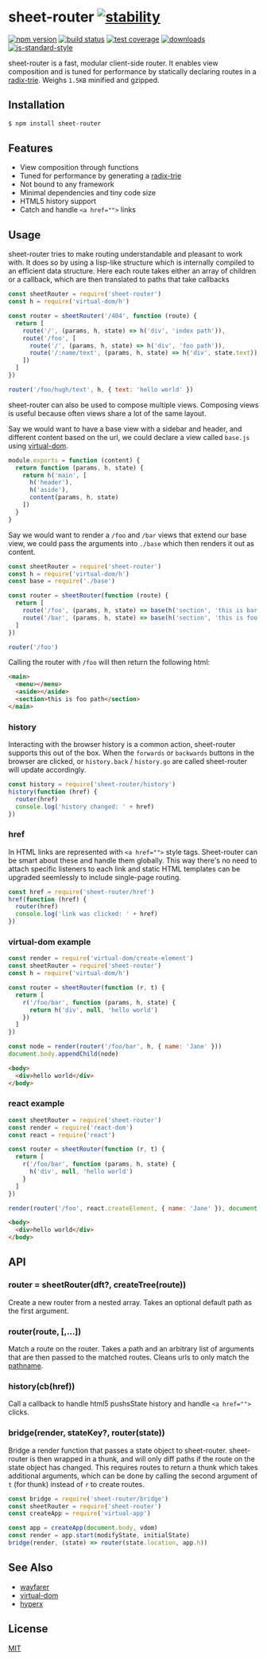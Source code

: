 # sheet-router [![stability][0]][1]
[![npm version][2]][3] [![build status][4]][5] [![test coverage][6]][7]
[![downloads][8]][9] [![js-standard-style][10]][11]

sheet-router is a fast, modular client-side router. It enables view composition
and is tuned for performance by statically declaring routes in a
[radix-trie][12]. Weighs `1.5KB` minified and gzipped.

## Installation
```sh
$ npm install sheet-router
```

## Features
- View composition through functions
- Tuned for performance by generating a [radix-trie][12]
- Not bound to any framework
- Minimal dependencies and tiny code size
- HTML5 history support
- Catch and handle `<a href="">` links

## Usage
sheet-router tries to make routing understandable and pleasant to work with. It
does so by using a lisp-like structure which is internally compiled to an
efficient data structure. Here each route takes either an array of children or
a callback, which are then translated to paths that take callbacks
```js
const sheetRouter = require('sheet-router')
const h = require('virtual-dom/h')

const router = sheetRouter('/404', function (route) {
  return [
    route('/', (params, h, state) => h('div', 'index path')),
    route('/foo', [
      route('/', (params, h, state) => h('div', 'foo path')),
      route('/:name/text', (params, h, state) => h('div', state.text))
    ])
  ]
})

router('/foo/hugh/text', h, { text: 'hello world' })
```

sheet-router can also be used to compose multiple views. Composing views is
useful because often views share a lot of the same layout.

Say we would want to have a base view with a sidebar and header, and different
content based on the url, we could declare a view called `base.js` using
[virtual-dom][13].
```js
module.exports = function (content) {
  return function (params, h, state) {
    return h('main', [
      h('header'),
      h('aside'),
      content(params, h, state)
    ])
  }
}
```

Say we would want to render a `/foo` and `/bar` views that extend our base
view, we could pass the arguments into `./base` which then renders it out as
content.
```js
const sheetRouter = require('sheet-router')
const h = require('virtual-dom/h')
const base = require('./base')

const router = sheetRouter(function (route) {
  return [
    route('/foo', (params, h, state) => base(h('section', 'this is bar path')),
    route('/bar', (params, h, state) => base(h('section', 'this is foo path'))
  ]
})

router('/foo')
```

Calling the router with `/foo` will then return the following html:
```html
<main>
  <menu></menu>
  <aside></aside>
  <section>this is foo path</section>
</main>
```

### history
Interacting with the browser history is a common action, sheet-router
supports this out of the box. When the `forwards` or `backwards` buttons in the
browser are clicked, or `history.back` / `history.go` are called sheet-router
will update accordingly.
```js
const history = require('sheet-router/history')
history(function (href) {
  router(href)
  console.log('history changed: ' + href)
})
```

### href
In HTML links are represented with `<a href="">` style tags. Sheet-router can
be smart about these and handle them globally. This way there's no need to
attach specific listeners to each link and static HTML templates can be
upgraded seemlessly to include single-page routing.
```js
const href = require('sheet-router/href')
href(function (href) {
  router(href)
  console.log('link was clicked: ' + href)
})
```

### virtual-dom example
```js
const render = require('virtual-dom/create-element')
const sheetRouter = require('sheet-router')
const h = require('virtual-dom/h')

const router = sheetRouter(function (r, t) {
  return [
    r('/foo/bar', function (params, h, state) {
      return h('div', null, 'hello world')
    })
  ]
})

const node = render(router('/foo/bar', h, { name: 'Jane' }))
document.body.appendChild(node)
```
```html
<body>
  <div>hello world</div>
</body>
```

### react example
```js
const sheetRouter = require('sheet-router')
const render = require('react-dom')
const react = require('react')

const router = sheetRouter(function (r, t) {
  return [
    r('/foo/bar', function (params, h, state) {
      h('div', null, 'hello world')
    }
  ]
})

render(router('/foo', react.createElement, { name: 'Jane' }), document.body)
```
```html
<body>
  <div>hello world</div>
</body>
```

## API
### router = sheetRouter(dft?, createTree(route))
Create a new router from a nested array. Takes an optional default path as the
first argument.

### router(route, [,...])
Match a route on the router. Takes a path and an arbitrary list of arguments
that are then passed to the matched routes. Cleans urls to only match the
[pathname][15].

### history(cb(href))
Call a callback to handle html5 pushsState history and handle `<a href="">`
clicks.

### bridge(render, stateKey?, router(state))
Bridge a render function that passes a state object to sheet-router.
sheet-router is then wrapped in a thunk, and will only diff paths if the route
on the state object has changed. This requires routes to return a thunk which
takes additional arguments, which can be done by calling the second argument of
`t` (for thunk) instead of `r` to create routes.
```js
const bridge = require('sheet-router/bridge')
const sheetRouter = require('sheet-router')
const createApp = require('virtual-app')

const app = createApp(document.body, vdom)
const render = app.start(modifyState, initialState)
bridge(render, (state) => router(state.location, app.h))
```

## See Also
- [wayfarer][12]
- [virtual-dom][13]
- [hyperx][14]

## License
[MIT](https://tldrlegal.com/license/mit-license)

[0]: https://img.shields.io/badge/stability-experimental-orange.svg?style=flat-square
[1]: https://nodejs.org/api/documentation.html#documentation_stability_index
[2]: https://img.shields.io/npm/v/sheet-router.svg?style=flat-square
[3]: https://npmjs.org/package/sheet-router
[4]: https://img.shields.io/travis/yoshuawuyts/sheet-router/master.svg?style=flat-square
[5]: https://travis-ci.org/yoshuawuyts/sheet-router
[6]: https://img.shields.io/codecov/c/github/yoshuawuyts/sheet-router/master.svg?style=flat-square
[7]: https://codecov.io/github/yoshuawuyts/sheet-router
[8]: http://img.shields.io/npm/dm/sheet-router.svg?style=flat-square
[9]: https://npmjs.org/package/sheet-router
[10]: https://img.shields.io/badge/code%20style-standard-brightgreen.svg?style=flat-square
[11]: https://github.com/feross/standard
[12]: https://github.com/yoshuawuyts/wayfarer
[13]: https://github.com/Matt-Esch/virtual-dom
[14]: https://github.com/substack/hyperx
[15]: https://nodejs.org/api/url.html#url_url_parsing
